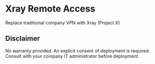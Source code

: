# Xray Remote Access
Replace traditional company VPN with Xray (Project X) 

## Disclaimer
No warranty provided.
An explicit consent of deployment is required.
Consult with your company IT administrator before deployment.
